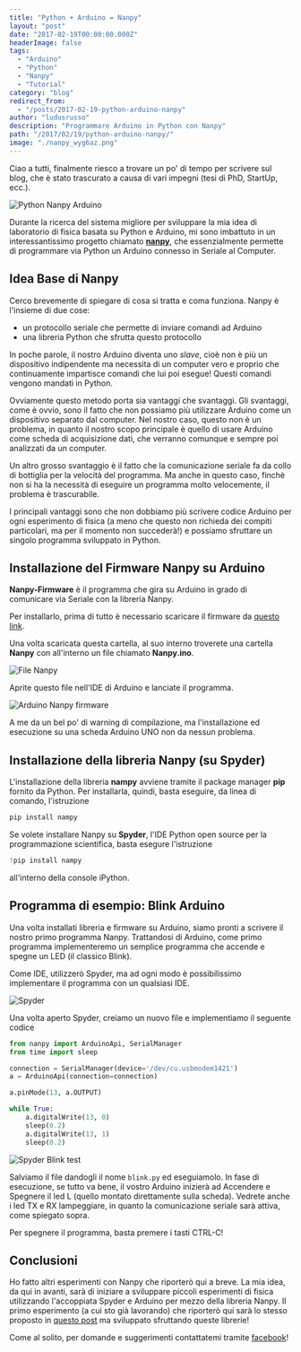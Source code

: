 ```yaml
---
title: "Python + Arduino = Nanpy"
layout: "post"
date: "2017-02-19T00:00:00.000Z"
headerImage: false
tags:
  - "Arduino"
  - "Python"
  - "Nanpy"
  - "Tutorial"
category: "blog"
redirect_from:
  - "/posts/2017-02-19-python-arduino-nanpy"
author: "ludusrusso"
description: "Programmare Arduino in Python con Nanpy"
path: "/2017/02/19/python-arduino-nanpy/"
image: "./nanpy_wyg6az.png"
---
```


Ciao a tutti, finalmente riesco a trovare un po' di tempo per scrivere sul blog, che è stato trascurato a causa di vari impegni (tesi di PhD, StartUp, ecc.).

![Python Nanpy Arduino](./nanpy_wyg6az.png)

Durante la ricerca del sistema migliore per sviluppare la mia idea di laboratorio di fisica basata su Python e Arduino, mi sono imbattuto in un interessantissimo progetto chiamato [**nanpy**](https://github.com/nanpy/nanpy), che essenzialmente permette di programmare via Python un Arduino connesso in Seriale al Computer.

## Idea Base di Nanpy

Cerco brevemente di spiegare di cosa si tratta e coma funziona. Nanpy è l'insieme di due cose:

- un protocollo seriale che permette di inviare comandi ad Arduino
- una libreria Python che sfrutta questo protocollo

In poche parole, il nostro Arduino diventa uno _slave_, cioè non è più un dispositivo indipendente ma necessita di un computer vero e proprio che continuamente impartisce comandi che lui poi esegue! Questi comandi vengono mandati in Python.

Ovviamente questo metodo porta sia vantaggi che svantaggi. Gli svantaggi, come è ovvio, sono il fatto che non possiamo più utilizzare Arduino come un dispositivo separato dal computer. Nel nostro caso, questo non è un problema, in quanto il nostro scopo principale è quello di usare Arduino come scheda di acquisizione dati, che verranno comunque e sempre poi analizzati da un computer.

Un altro grosso svantaggio è il fatto che la comunicazione seriale fa da collo di bottiglia per la velocità del programma. Ma anche in questo caso, finchè non si ha la necessità di eseguire un programma molto velocemente, il problema è trascurabile.

I principali vantaggi sono che non dobbiamo più scrivere codice Arduino per ogni esperimento di fisica (a meno che questo non richieda dei compiti particolari, ma per il momento non succederà!) e possiamo sfruttare un singolo programma sviluppato in Python.

## Installazione del Firmware Nanpy su Arduino

**Nanpy-Firmware** è il programma che gira su Arduino in grado di comunicare via Seriale con la libreria Nanpy.

Per installarlo, prima di tutto è necessario scaricare il firmware da [questo link](https://github.com/nanpy/nanpy-firmware).

Una volta scaricata questa cartella, al suo interno troverete una cartella **Nanpy** con all'interno un file chiamato **Nanpy.ino**.

![File Nanpy](./Schermata_2017-02-19_alle_20.12.23_jgk8o4.png)

Aprite questo file nell'IDE di Arduino e lanciate il programma.

![Arduino Nanpy firmware](./Schermata_2017-02-19_alle_20.12.43_eahnpl.png)

A me da un bel po' di warning di compilazione, ma l'installazione ed esecuzione su una scheda Arduino UNO non da nessun problema.

## Installazione della libreria Nanpy (su Spyder)

L'installazione della libreria **nampy** avviene tramite il package manager **pip** fornito da Python. Per installarla, quindi, basta eseguire, da linea di comando, l'istruzione

```bash
pip install nampy
```

Se volete installare Nanpy su **Spyder**, l'IDE Python open source per la programmazione scientifica, basta esegure l'istruzione

```python
!pip install nampy
```

all'interno della console iPython.

## Programma di esempio: Blink Arduino

Una volta installati libreria e firmware su Arduino, siamo pronti a scrivere il nostro primo programma Nanpy. Trattandosi di Arduino, come primo programma implementeremo un semplice programma che accende e spegne un LED (il classico Blink).

Come IDE, utilizzerò Spyder, ma ad ogni modo è possibilissimo implementare il programma con un qualsiasi IDE.

![Spyder](./Schermata_2017-02-19_alle_20.00.20_hljq5v.png)

Una volta aperto Spyder, creiamo un nuovo file e implementiamo il seguente codice

```python
from nanpy import ArduinoApi, SerialManager
from time import sleep

connection = SerialManager(device='/dev/cu.usbmodem1421')
a = ArduinoApi(connection=connection)

a.pinMode(13, a.OUTPUT)

while True:
    a.digitalWrite(13, 0)
    sleep(0.2)
    a.digitalWrite(13, 1)
    sleep(0.2)
```

![Spyder Blink test](./Schermata_2017-02-19_alle_20.04.46_xku6pa.png)

Salviamo il file dandogli il nome `blink.py` ed eseguiamolo. In fase di esecuzione, se tutto va bene, il vostro Arduino inizierà ad Accendere e Spegnere il led L (quello montato direttamente sulla scheda). Vedrete anche i led TX e RX lampeggiare, in quanto la comunicazione seriale sarà attiva, come spiegato sopra.

Per spegnere il programma, basta premere i tasti CTRL-C!

## Conclusioni

Ho fatto altri esperimenti con Nanpy che riporterò qui a breve. La mia idea, da qui in avanti, sarà di iniziare a sviluppare piccoli esperimenti di fisica utilizzando l'accoppiata Spyder e Arduino per mezzo della libreria Nanpy. Il primo esperimento (a cui sto già lavorando) che riporterò qui sarà lo stesso proposto in [questo post](http://www.ludusrusso.cc/posts/2017-01-04-arduino-python-lab-fisica-1) ma sviluppato sfruttando queste librerie!

Come al solito, per domande e suggerimenti contattatemi tramite [facebook](https://www.facebook.com/ludusrusso.cc/?fref=ts)!
